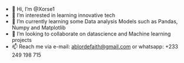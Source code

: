 - 👋 Hi, I’m @Xorse1
- 👀 I’m interested in learning innovative tech
- 🌱 I’m currently learning some Data analysis Models such as Pandas, Numpy and Matplotlib
- 💞️ I’m looking to collaborate on datascience and Machine learning projects
- 📫 Reach me via e-mail: ablordefaith@gmail.com or whatsapp: +233 249 198 715

<!---
Xorse1/Xorse1 is a ✨ special ✨ repository because its `README.md` (this file) appears on your GitHub profile.
You can click the Preview link to take a look at your changes.
--->
